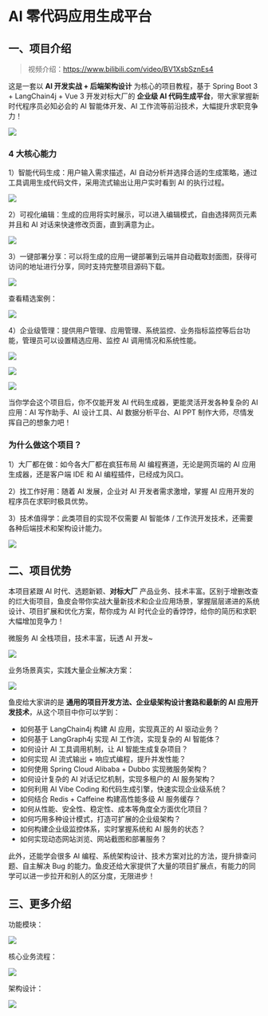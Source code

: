 # AI 零代码应用生成平台

## 一、项目介绍

> 视频介绍：https://www.bilibili.com/video/BV1XsbSznEs4

这是一套以 **AI 开发实战 + 后端架构设计** 为核心的项目教程，基于 Spring Boot 3 + LangChain4j + Vue 3 开发对标大厂的 **企业级 AI 代码生成平台**，带大家掌握新时代程序员必知必会的 AI 智能体开发、AI 工作流等前沿技术，大幅提升求职竞争力！

![](https://pic.yupi.icu/1/1753332293578-0ccc2a53-6d98-41a7-b714-16fa6a7f095f.png)



### 4 大核心能力

1）智能代码生成：用户输入需求描述，AI 自动分析并选择合适的生成策略，通过工具调用生成代码文件，采用流式输出让用户实时看到 AI 的执行过程。

![](https://pic.yupi.icu/1/1753332332820-9ec614de-65a2-496d-b9b2-dc89c20d06c9.png)



2）可视化编辑：生成的应用将实时展示，可以进入编辑模式，自由选择网页元素并且和 AI 对话来快速修改页面，直到满意为止。

![](https://pic.yupi.icu/1/1753332451827-220a1df9-ea60-4646-bea0-64e5f73d15fe.png)



3）一键部署分享：可以将生成的应用一键部署到云端并自动截取封面图，获得可访问的地址进行分享，同时支持完整项目源码下载。

![](https://pic.yupi.icu/1/1753332366033-187b00b1-8609-42b1-ba80-cf58bdb0e970.png)

查看精选案例：

![](https://pic.yupi.icu/1/1753332637580-d9e92c36-789d-4ded-b03b-16a1ac61dd27.png)



4）企业级管理：提供用户管理、应用管理、系统监控、业务指标监控等后台功能，管理员可以设置精选应用、监控 AI 调用情况和系统性能。

![](https://pic.yupi.icu/1/1753281175326-d7ecfcb9-f034-4893-8e13-be0c5dcdacf6.png)

![](https://pic.yupi.icu/1/1753333524767-c89b8d1b-bc57-4094-ace7-1b37876f3f0b.png)



![](https://pic.yupi.icu/1/1753332482457-e6b13118-e150-45e5-bf36-6cf355cbec19.png)



当你学会这个项目后，你不仅能开发 AI 代码生成器，更能灵活开发各种复杂的 AI 应用：AI 写作助手、AI 设计工具、AI 数据分析平台、AI PPT 制作大师，尽情发挥自己的想象力吧！



### 为什么做这个项目？

1）大厂都在做：如今各大厂都在疯狂布局 AI 编程赛道，无论是网页端的 AI 应用生成器，还是客户端 IDE 和 AI 编程插件，已经成为风口。

2）找工作好用：随着 AI 发展，企业对 AI 开发者需求激增，掌握 AI 应用开发的程序员在求职时极具优势。

3）技术值得学：此类项目的实现不仅需要 AI 智能体 / 工作流开发技术，还需要各种后端技术和架构设计能力。

![](https://pic.yupi.icu/1/1753325705083-12fe403e-93ba-4289-87cd-61ec83b57d5e.png)



## 二、项目优势

本项目紧跟 AI 时代、选题新颖、**对标大厂** 产品业务、技术丰富。区别于增删改查的烂大街项目，鱼皮会带你实战大量新技术和企业应用场景，掌握层层递进的系统设计、项目扩展和优化方案，帮你成为 AI 时代企业的香饽饽，给你的简历和求职大幅增加竞争力！

微服务 AI 全栈项目，技术丰富，玩透 AI 开发~

![](https://pic.yupi.icu/1/1753272108623-c211ff4f-35ff-4f2c-bd5d-3a39a13d8f1c.png)

业务场景真实，实践大量企业解决方案：

![](https://pic.yupi.icu/1/1753290346736-47093142-ff4f-4b1d-8523-f6dea8de7e3c.png)

鱼皮给大家讲的是 **通用的项目开发方法、企业级架构设计套路和最新的 AI 应用开发技术**，从这个项目中你可以学到：

- 如何基于 LangChain4j 构建 AI 应用，实现真正的 AI 驱动业务？
- 如何基于 LangGraph4j 实现 AI 工作流，实现复杂的 AI 智能体？
- 如何设计 AI 工具调用机制，让 AI 智能生成复杂项目？
- 如何实现 AI 流式输出 + 响应式编程，提升并发性能？
- 如何使用 Spring Cloud Alibaba + Dubbo 实现微服务架构？
- 如何设计复杂的 AI 对话记忆机制，实现多租户的 AI 服务架构？
- 如何利用 AI Vibe Coding 和代码生成引擎，快速实现企业级系统？
- 如何结合 Redis + Caffeine 构建高性能多级 AI 服务缓存？
- 如何从性能、安全性、稳定性、成本等角度全方面优化项目？
- 如何巧用多种设计模式，打造可扩展的企业级架构？
- 如何构建企业级监控体系，实时掌握系统和 AI 服务的状态？
- 如何实现动态网站浏览、网站截图和部署服务？

此外，还能学会很多 AI 编程、系统架构设计、技术方案对比的方法，提升排查问题、自主解决 Bug 的能力。鱼皮还给大家提供了大量的项目扩展点，有能力的同学可以进一步拉开和别人的区分度，无限进步！


## 三、更多介绍

功能模块：

![](https://pic.yupi.icu/1/image%20(1).png)

核心业务流程：

![](https://pic.yupi.icu/1/image-20250724145913756.png)

架构设计：

![](https://pic.yupi.icu/1/AI%E5%BA%94%E7%94%A8%E7%94%9F%E6%88%90%E5%B9%B3%E5%8F%B0%E6%9E%B6%E6%9E%84%E5%9B%BE.png)